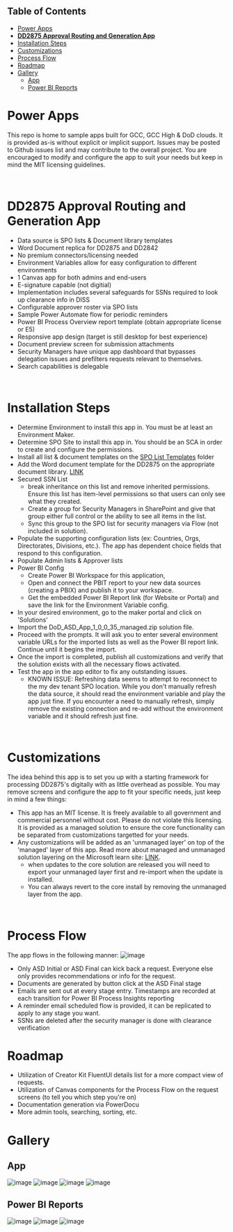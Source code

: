 
## Table of Contents
- [Power Apps](#power-apps)
- [**DD2875 Approval Routing and Generation App**](#dd2875-approval-routing-and-generation-app)
- [Installation Steps](#installation-steps)
- [Customizations](#customizations)
- [Process Flow](#process-flow)
- [Roadmap](#roadmap)
- [Gallery](#gallery)
  - [App](#app)
  - [Power BI Reports](#power-bi-reports)

# Power Apps
This repo is home to sample apps built for GCC, GCC High & DoD clouds. It is provided as-is without explicit or implicit support. Issues may be posted to Github issues list and may contribute to the overall project. You are encouraged to modify and configure the app to suit your needs but keep in mind the MIT licensing guidelines.

<br>

# **DD2875 Approval Routing and Generation App**
  - Data source is SPO lists & Document library templates
  - Word Document replica for DD2875 and DD2842
  - No premium connectors/licensing needed
  - Environment Variables allow for easy configuration to different environments
  - 1 Canvas app for both admins and end-users
  - E-signature capable (not digitial)
  - Implementation includes several safeguards for SSNs required to look up clearance info in DISS
  - Configurable approver roster via SPO lists
  - Sample Power Automate flow for periodic reminders
  - Power BI Process Overview report template (obtain appropriate license or E5)
  - Responsive app design (target is still desktop for best experience)
  - Document preview screen for submission attachments
  - Security Managers have unique app dashboard that bypasses delegation issues and prefilters requests relevant to themselves.
  - Search capabilities is delegable


<br>  

# Installation Steps
- Determine Environment to install this app in. You must be at least an Environment Maker.
- Determine SPO Site to install this app in. You should be an SCA in order to create and configure the permissions.
- Install all list & document templates on the [SPO List Templates](/PowerApps/DD2875%20Routing/SPO%20List%20Templates/) folder
- Add the Word document template for the DD2875 on the appropriate document library. [LINK](/PowerApps/DD2875%20Routing/Word%20Templates/Template-DD-2875%20SAAR%20for%20SharePoint.docx)
- Secured SSN List
  - break inheritance on this list and remove inherited permissions. Ensure this list has item-level permissions so that users can only see what they created. 
  - Create a group for Security Managers in SharePoint and give that group either full control or the ability to see all items in the list. 
  - Sync this group to the SPO list for security managers via Flow (not included in solution).
- Populate the supporting configuration lists (ex: Countries, Orgs, Directorates, Divisions, etc.). The app has dependent choice fields that respond to this configuration.
- Populate Admin lists & Approver lists
- Power BI Config 
  - Create Power BI Workspace for this application, 
  - Open and connect the PBIT report to your new data sources (creating a PBIX) and publish it to your workspace. 
  - Get the embedded Power BI Report link (for Website or Portal) and save the link for the Environment Variable config.
- In your desired environment, go to the maker portal and click on 'Solutions'
- Import the DoD_ASD_App_1_0_0_35_managed.zip solution file.
- Proceed with the prompts. It will ask you to enter several environment variable URLs for the imported lists as well as the Power BI report link. Continue until it begins the import.
- Once the import is completed, publish all customizations and verify that the solution exists with all the necessary flows activated.
- Test the app in the app editor to fix any outstanding issues.
  - KNOWN ISSUE: Refreshing data seems to attempt to reconnect to the my dev tenant SPO location. While you don't manually refresh the data source, it should read the environment variable and play the app just fine. If you encounter a need to manually refresh, simply remove the existing connection and re-add without the environment variable and it should refresh just fine. 

<br>

# Customizations
The idea behind this app is to set you up with a starting framework for processing DD2875's digitally with as little overhead as possible. You may remove screens and configure the app to fit your specific needs, just keep in mind a few things:
- This app has an MIT license. It is freely available to all government and commercial personnel without cost. Please do not violate this licensing. It is provided as a managed solution to ensure the core functionality can be separated from customizations targetted for your needs.
- Any customizations will be added as an 'unmanaged layer' on top of the 'managed' layer of this app. Read more about managed and unmanaged solution layering on the Microsoft learn site: [LINK](https://learn.microsoft.com/en-us/power-platform/alm/solution-concepts-alm).
  - when updates to the core solution are released you will need to export your unmanaged layer first and re-import when the update is installed.
  - You can always revert to the core install by removing the unmanaged layer from the app.

<br>

# Process Flow
The app flows in the following manner:
![image](/images/ASD_Flow.png)
- Only ASD Initial or ASD Final can kick back a request. Everyone else only provides recommendations or info for the request.
- Documents are generated by button click at the ASD Final stage
- Emails are sent out at every stage entry. Timestamps are recorded at each transition for Power BI Process Insights reporting
- A reminder email scheduled flow is provided, it can be replicated to apply to any stage you want.
- SSNs are deleted after the security manager is done with clearance verification


# Roadmap
- Utilization of Creator Kit FluentUI details list for a more compact view of requests.
- Utilization of Canvas components for the Process Flow on the request screens (to tell you which step you're on)
- Documentation generation via PowerDocu
- More admin tools, searching, sorting, etc.

# Gallery
## App
![image](/images/Homescreen.png)
![image](/images/ListView.png)
![image](/images/SMScreen.png)
![image](/images/ASDFinal_DocGenerated.png)
## Power BI Reports
![image](/images/ASD_PowerBI_Overview.png)
![image](/images/ASD_ProcessInsights.png)
![image](/images/ASD_ProcessInsights-Trends.png)